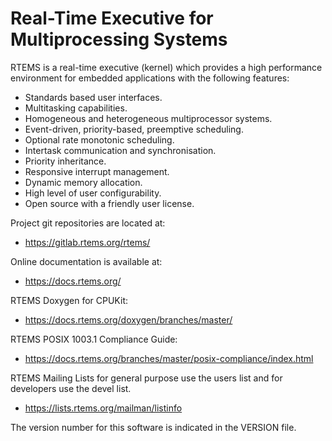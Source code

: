 Real-Time Executive for Multiprocessing Systems
===============================================

RTEMS is a real-time executive (kernel) which provides a high performance 
environment for embedded applications with the following features:

 * Standards based user interfaces.
 * Multitasking capabilities.
 * Homogeneous and heterogeneous multiprocessor systems.
 * Event-driven, priority-based, preemptive scheduling.
 * Optional rate monotonic scheduling.
 * Intertask communication and synchronisation.
 * Priority inheritance.
 * Responsive interrupt management.
 * Dynamic memory allocation.
 * High level of user configurability.
 * Open source with a friendly user license.


Project git repositories are located at:

  * https://gitlab.rtems.org/rtems/


Online documentation is available at:

  * https://docs.rtems.org/


RTEMS Doxygen for CPUKit:

  * https://docs.rtems.org/doxygen/branches/master/

RTEMS POSIX 1003.1 Compliance Guide:

  * https://docs.rtems.org/branches/master/posix-compliance/index.html


RTEMS Mailing Lists for general purpose use the users list and for developers 
use the devel list.

  * https://lists.rtems.org/mailman/listinfo


The version number for this software is indicated in the VERSION file.
